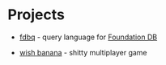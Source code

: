 # Projects

- [fdbq](https://github.com/janderland/fdbq) - query
  language for [Foundation
  DB](https://www.foundationdb.org/)

- [wish banana](http://wishbanana.com/) - shitty multiplayer
  game
